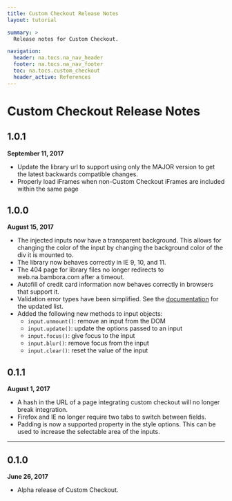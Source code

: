 ```yaml
---
title: Custom Checkout Release Notes
layout: tutorial

summary: >
  Release notes for Custom Checkout.

navigation:
  header: na.tocs.na_nav_header
  footer: na.tocs.na_nav_footer
  toc: na.tocs.custom_checkout
  header_active: References
---
```


# Custom Checkout Release Notes

## 1.0.1

**September 11, 2017**

- Update the library url to support using only the MAJOR version to get the latest backwards compatible changes.
- Properly load iFrames when non-Custom Checkout iFrames are included within the same page

## 1.0.0

**August 15, 2017**

- The injected inputs now have a transparent background. This allows for changing the color of the input by changing the background color of the div it is mounted to. 
- The library now behaves correctly in IE 9, 10, and 11. 
- The 404 page for library files no longer redirects to web.na.bambora.com after a timeout. 
- Autofill of credit card information now behaves correctly in browsers that support it.
- Validation error types have been simplified. See the [documentation](/docs/references/custom_checkout/#error-type) for the updated list.
- Added the following new methods to input objects:
  - `input.unmount()`: remove an input from the DOM
  - `input.update()`: update the options passed to an input
  - `input.focus()`: give focus to the input
  - `input.blur()`: remove focus from the input
  - `input.clear()`: reset the value of the input

## 0.1.1

**August 1, 2017** 

- A hash in the URL of a page integrating custom checkout will no longer break integration.
- Firefox and IE no longer require two tabs to switch between fields.
- Padding is now a supported property in the style options. This can be used to increase the selectable area of the inputs.

---

## 0.1.0

**June 26, 2017**

- Alpha release of Custom Checkout.
